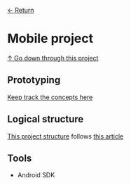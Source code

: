 [&larr; Return](../README.md)<br>
# Mobile project

[&uarr; Go down through this project](app)

## Prototyping
[Keep track the concepts here](https://www.figma.com/file/OETR8s8O5IX0jiPHYQUuv5/janitory?type=design&node-id=0%3A1&mode=design&t=6rhRGkWfCpCyHGem-1)

## Logical structure
[This project structure](app/src/main/java/io/github/gxrj/janitory/) follows [this article](https://developer.android.com/topic/architecture#recommended-app-arch)


## Tools

- Android SDK